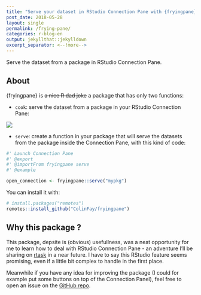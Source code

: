 ```yaml
---
title: "Serve your dataset in RStudio Connection Pane with {fryingpane}"
post_date: 2018-05-28
layout: single
permalink: /frying-pane/
categories: r-blog-en
output: jekyllthat::jekylldown
excerpt_separator: <--!more--> 
---
```


Serve the dataset from a package in RStudio Connection Pane.



## About

{fryingpane} is ~~a nice R dad joke~~ a package that has only two
functions:

  - `cook`: serve the dataset from a package in your RStudio Connection
    Pane:

![](https://raw.githubusercontent.com/ColinFay/fryingpane/master/readme_fig/fryingpane.gif)

  - `serve`: create a function in your package that will serve the
    datasets from the package inside the Connection Pane, with this kind
    of code:

<!-- end list -->

``` r
#' Launch Connection Pane
#' @export
#' @importFrom fryingpane serve
#' @example 

open_connection <- fryingpane::serve("mypkg")
```

You can install it with:

``` r
# install.packages("remotes")
remotes::install_github("ColinFay/fryingpane")
```

## Why this package ?

This package, depsite is (obvious) usefullness, was a neat opportunity
for me to learn how to deal with RStudio Connection Pane - an adventure
I’ll be sharing on [rtask](http://rtask.thinkr.fr/) in a near future. I
have to say this RStudio feature seems promising, even if a little bit
complex to handle in the first place.

Meanwhile if you have any idea for improving the package (I could for
example put some buttons on top of the Connection Panel), feel free to
open an issue on the [GitHub
repo](https://github.com/ColinFay/fryingpane).






